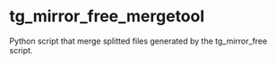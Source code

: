 # tg_mirror_free_mergetool
Python script that merge splitted files generated by the tg_mirror_free script.
